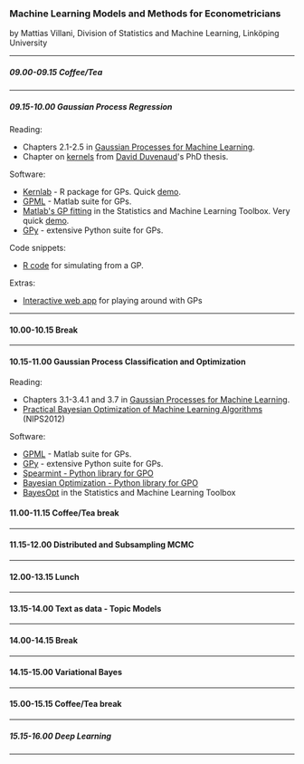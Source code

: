 
### Machine Learning Models and Methods for Econometricians

by Mattias Villani, Division of Statistics and Machine Learning, Linköping University

---

##### 09.00-09.15 Coffee/Tea

---

##### 09.15-10.00 Gaussian Process Regression
Reading: 

- Chapters 2.1-2.5 in [Gaussian Processes for Machine Learning](http://www.gaussianprocess.org/gpml/chapters/RW.pdf).
- Chapter on [kernels](https://raw.githubusercontent.com/duvenaud/phd-thesis/master/kernels.pdf) from [David Duvenaud](http://www.cs.toronto.edu/~duvenaud/)'s PhD thesis.

Software:

- [Kernlab](https://cran.r-project.org/web/packages/kernlab/index.html) - R package for GPs. Quick [demo](https://github.com/mattiasvillani/ESOBE2017/raw/master/Code/KernLabDemo.R).
- [GPML](http://www.gaussianprocess.org/gpml/code/matlab/doc/) - Matlab suite for GPs.
- [Matlab's GP fitting](https://se.mathworks.com/help/stats/gaussian-process-regression.html) in the Statistics and Machine Learning Toolbox. Very quick [demo](https://github.com/mattiasvillani/ESOBE2017/blob/master/Code/MatlabGPexample.m). 
- [GPy](https://sheffieldml.github.io/GPy/) - extensive Python suite for GPs.

Code snippets:

- [R code](https://github.com/mattiasvillani/ESOBE2017/raw/master/Code/GaussianProcesses.R) for simulating from a GP.

Extras:

- [Interactive web app](https://skaae.shinyapps.io/test_project/) for playing around with GPs

---

#### 10.00-10.15 Break

---

<div class="fullgreydiv"> 
<h4>10.15-11.00 Gaussian Process Classification and Optimization</h4>
Reading:

- Chapters 3.1-3.4.1 and 3.7 in [Gaussian Processes for Machine Learning](http://www.gaussianprocess.org/gpml/chapters/RW.pdf).
- [Practical Bayesian Optimization of Machine Learning Algorithms](https://arxiv.org/pdf/1206.2944.pdf) (NIPS2012)

Software: 

- [GPML](http://www.gaussianprocess.org/gpml/code/matlab/doc/) - Matlab suite for GPs.
- [GPy](https://sheffieldml.github.io/GPy/) - extensive Python suite for GPs.
- [Spearmint - Python library for GPO](https://github.com/HIPS/Spearmint)
- [Bayesian Optimization - Python library for GPO](https://github.com/fmfn/BayesianOptimization)
- [BayesOpt](https://se.mathworks.com/help/stats/bayesian-optimization-algorithm.html) in the Statistics and Machine Learning Toolbox

#### 11.00-11.15 Coffee/Tea break

---

#### 11.15-12.00 Distributed and Subsampling MCMC

---

#### 12.00-13.15 Lunch

---

#### 13.15-14.00 Text as data - Topic Models

---

#### 14.00-14.15 Break

---

#### 14.15-15.00 Variational Bayes

---

#### 15.00-15.15 Coffee/Tea break

---

 
##### 15.15-16.00 Deep Learning

---

